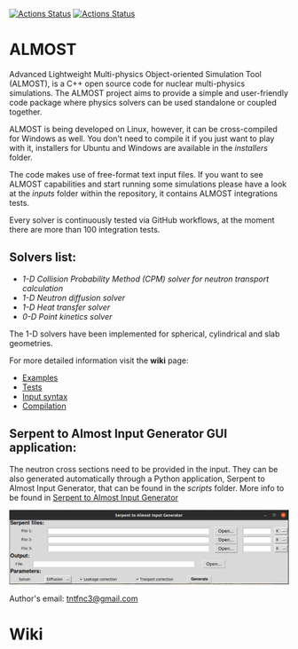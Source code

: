 [![Actions Status](https://github.com/FrancisKhan/ALMOST/workflows/CI-Linux/badge.svg)](https://github.com/FrancisKhan/ALMOST/actions)
[![Actions Status](https://github.com/FrancisKhan/ALMOST/workflows/CI-Cross-Compilation/badge.svg)](https://github.com/FrancisKhan/ALMOST/actions)

# ALMOST

Advanced Lightweight Multi-physics Object-oriented Simulation Tool (ALMOST), is a C++ open source code for nuclear multi-physics simulations. The ALMOST project aims to provide a simple and user-friendly code package where physics solvers can be used standalone or coupled together.

ALMOST is being developed on Linux, however, it can be cross-compiled for Windows as well. You don't need to compile it if you just want to play with it,  installers for Ubuntu and Windows are available in the *installers* folder.

The code makes use of free-format text input files. If you want to see ALMOST capabilities and start running some simulations please have a look at the *inputs* folder within the repository, it contains ALMOST integrations tests.

Every solver is continuously tested via GitHub workflows, at the moment there are more than 100 integration tests.

## Solvers list:
* *1-D Collision Probability Method (CPM) solver for neutron transport calculation*
* *1-D Neutron diffusion solver*
* *1-D Heat transfer solver*
* *0-D Point kinetics solver*

The 1-D solvers have been implemented for spherical, cylindrical and slab geometries.

For more detailed information visit the **wiki** page:
* [Examples](https://github.com/FrancisKhan/ALMOST/wiki/Examples)
* [Tests](https://github.com/FrancisKhan/ALMOST/wiki/Tests)
* [Input syntax](https://github.com/FrancisKhan/ALMOST/wiki/Input-syntax)
* [Compilation](https://github.com/FrancisKhan/ALMOST/wiki/Compilation)

## Serpent to Almost Input Generator GUI application:

The neutron cross sections need to be provided in the input. They can be also generated automatically through a Python application, Serpent to Almost Input Generator, that can be found in the *scripts* folder. More info to be found in [Serpent to Almost Input Generator](https://github.com/FrancisKhan/ALMOST/wiki/Serpent-to-Almost-Input-Generator)

![Serpent-to-Almost-Input-Generator](https://github.com/FrancisKhan/Wiki/blob/main/GUI_Picture.png)

Author's email: tntfnc3@gmail.com
# Wiki
